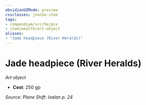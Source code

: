 ```yaml
---
obsidianUIMode: preview
cssclasses: json5e-item
tags:
- compendium/src/5e/psx
- item/wealth/art-object
aliases: 
- "Jade headpiece (River Heralds)"
---
```

# Jade headpiece (River Heralds)
*Art object*  

- **Cost**: 250 gp

*Source: Plane Shift: Ixalan p. 24*